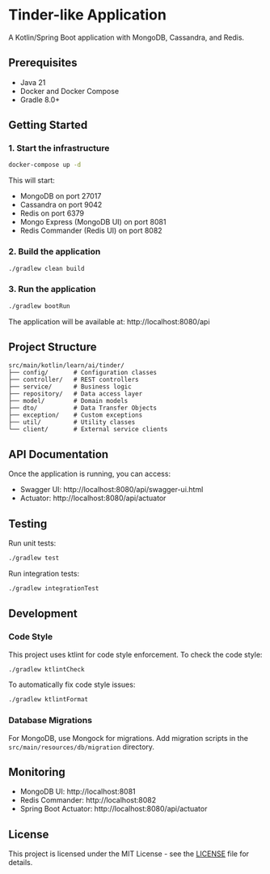# Tinder-like Application

A Kotlin/Spring Boot application with MongoDB, Cassandra, and Redis.

## Prerequisites

- Java 21
- Docker and Docker Compose
- Gradle 8.0+

## Getting Started

### 1. Start the infrastructure

```bash
docker-compose up -d
```

This will start:
- MongoDB on port 27017
- Cassandra on port 9042
- Redis on port 6379
- Mongo Express (MongoDB UI) on port 8081
- Redis Commander (Redis UI) on port 8082

### 2. Build the application

```bash
./gradlew clean build
```

### 3. Run the application

```bash
./gradlew bootRun
```

The application will be available at: http://localhost:8080/api

## Project Structure

```
src/main/kotlin/learn/ai/tinder/
├── config/       # Configuration classes
├── controller/   # REST controllers
├── service/      # Business logic
├── repository/   # Data access layer
├── model/        # Domain models
├── dto/          # Data Transfer Objects
├── exception/    # Custom exceptions
├── util/         # Utility classes
└── client/       # External service clients
```

## API Documentation

Once the application is running, you can access:
- Swagger UI: http://localhost:8080/api/swagger-ui.html
- Actuator: http://localhost:8080/api/actuator

## Testing

Run unit tests:
```bash
./gradlew test
```

Run integration tests:
```bash
./gradlew integrationTest
```

## Development

### Code Style

This project uses ktlint for code style enforcement. To check the code style:

```bash
./gradlew ktlintCheck
```

To automatically fix code style issues:

```bash
./gradlew ktlintFormat
```

### Database Migrations

For MongoDB, use Mongock for migrations. Add migration scripts in the `src/main/resources/db/migration` directory.

## Monitoring

- MongoDB UI: http://localhost:8081
- Redis Commander: http://localhost:8082
- Spring Boot Actuator: http://localhost:8080/api/actuator

## License

This project is licensed under the MIT License - see the [LICENSE](LICENSE) file for details.
